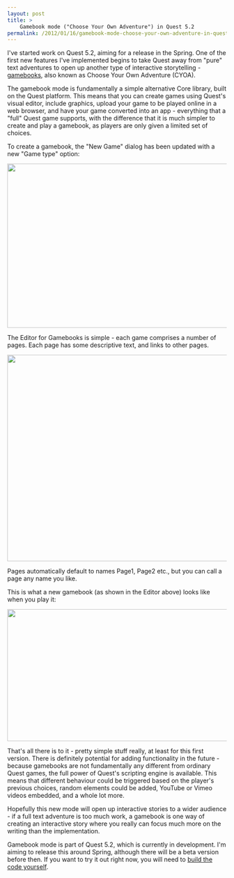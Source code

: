 ```yaml
---
layout: post
title: >
    Gamebook mode ("Choose Your Own Adventure") in Quest 5.2
permalink: /2012/01/16/gamebook-mode-choose-your-own-adventure-in-quest-5-2/
---
```

I've started work on Quest 5.2, aiming for a release in the Spring. One of the first new features I've implemented begins to take Quest away from "pure" text adventures to open up another type of interactive storytelling - <a href="http://en.wikipedia.org/wiki/Gamebook">gamebooks</a>, also known as Choose Your Own Adventure (CYOA).

The gamebook mode is fundamentally a simple alternative Core library, built on the Quest platform. This means that you can create games using Quest's visual editor, include graphics, upload your game to be played online in a web browser, and have your game converted into an app - everything that a "full" Quest game supports, with the difference that it is much simpler to create and play a gamebook, as players are only given a limited set of choices.

To create a gamebook, the "New Game" dialog has been updated with a new "Game type" option:

<a href="http://textadventuresblog.files.wordpress.com/2012/01/gamebook1.png"><img class="aligncenter size-full wp-image-1080" title="Creating a new gamebook" src="http://textadventuresblog.files.wordpress.com/2012/01/gamebook1.png" alt="" width="619" height="377" /></a>

The Editor for Gamebooks is simple - each game comprises a number of pages. Each page has some descriptive text, and links to other pages.

<a href="http://textadventuresblog.files.wordpress.com/2012/01/gamebook2.png"><img class="aligncenter size-full wp-image-1081" title="Editing a gamebook" src="http://textadventuresblog.files.wordpress.com/2012/01/gamebook2.png" alt="" width="761" height="474" /></a>

Pages automatically default to names Page1, Page2 etc., but you can call a page any name you like.

This is what a new gamebook (as shown in the Editor above) looks like when you play it:

<a href="http://textadventuresblog.files.wordpress.com/2012/01/gamebook3.png"><img class="aligncenter size-full wp-image-1082" title="Playing a gamebook" src="http://textadventuresblog.files.wordpress.com/2012/01/gamebook3.png" alt="" width="574" height="303" /></a>

That's all there is to it - pretty simple stuff really, at least for this first version. There is definitely potential for adding functionality in the future - because gamebooks are not fundamentally any different from ordinary Quest games, the full power of Quest's scripting engine is available. This means that different behaviour could be triggered based on the player's previous choices, random elements could be added, YouTube or Vimeo videos embedded, and a whole lot more.

Hopefully this new mode will open up interactive stories to a wider audience - if a full text adventure is too much work, a gamebook is one way of creating an interactive story where you really can focus much more on the writing than the implementation.

Gamebook mode is part of Quest 5.2, which is currently in development. I'm aiming to release this around Spring, although there will be a beta version before then. If you want to try it out right now, you will need to <a href="http://quest5.net/wiki/Developers">build the code yourself</a>.